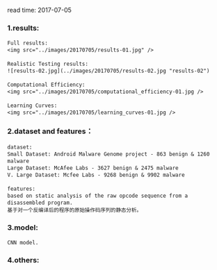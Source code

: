 read time: 2017-07-05

### 1.results:
	Full results: 
	<img src="../images/20170705/results-01.jpg" />

	Realistic Testing results: 
	![results-02.jpg](../images/20170705/results-02.jpg "results-02")

	Computational Efficiency: 
	<img src="../images/20170705/computational_efficiency-01.jpg />

	Learning Curves: 
	<img src="../images/20170705/learning_curves-01.jpg />


### 2.dataset and features：
	dataset:
	Small Dataset: Android Malware Genome project - 863 benign & 1260 malware 
	Large Dataset: McAfee Labs - 3627 benign & 2475 malware 
	V. Large Dataset: Mcfee Labs - 9268 benign & 9902 malware 

	features:
	based on static analysis of the raw opcode sequence from a disassembled program. 
	基于对一个反编译后的程序的原始操作码序列的静态分析。


### 3.model:
	CNN model.



### 4.others:



